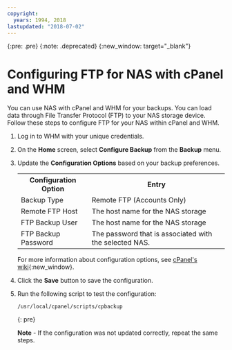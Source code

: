 ```yaml
---
copyright:
  years: 1994, 2018
lastupdated: "2018-07-02"
---
```

{:pre: .pre}
{:note: .deprecated}
{:new_window: target="_blank"}

# Configuring FTP for NAS with cPanel and WHM

You can use NAS with cPanel and WHM for your backups. You can load data through File Transfer Protocol (FTP) to your NAS storage device. Follow these steps to configure FTP for your NAS within cPanel and WHM.

1. Log in to WHM with your unique credentials.

2. On the **Home** screen, select **Configure Backup** from the **Backup** menu.

3. Update the **Configuration Options** based on your backup preferences.

   <table>
   <tr>
     <th>Configuration Option</th>
     <th>Entry</th>
   </tr>
   <tr>
     <td>Backup Type</td>
     <td>Remote FTP (Accounts Only)</td>
   </tr>
   <tr>
     <td>Remote FTP Host</td>
     <td>The host name for the NAS storage</td>
   </tr>
   <tr>
     <td>FTP Backup User</td>
     <td>The host name for the NAS storage</td>
   </tr>
   <tr>
     <td>FTP Backup Password</td>
     <td>The password that is associated with the selected NAS.</td>
   </tr>
   </table>
   
   For more information about configuration options, see [cPanel's wiki](https://docs.cpanel.net/display/68Docs/Backup+Configuration#70704c1ed4aa4817b989519beca3f78d){:new_window}.

4. Click the **Save** button to save the configuration.

5. Run the following script to test the configuration:

   ```
   /usr/local/cpanel/scripts/cpbackup
   ```
   {: pre}
   
   **Note** - If the configuration was not updated correctly, repeat the same steps.
